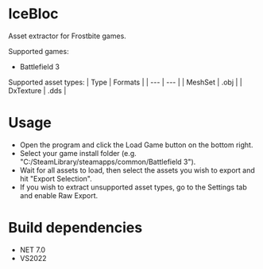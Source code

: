 # IceBloc
Asset extractor for Frostbite games.

Supported games:
- Battlefield 3

Supported asset types:
| Type | Formats |
| --- | --- |
| MeshSet | .obj |
| DxTexture | .dds |

# Usage
- Open the program and click the Load Game button on the bottom right.
- Select your game install folder (e.g. "C:/SteamLibrary/steamapps/common/Battlefield 3").
- Wait for all assets to load, then select the assets you wish to export and hit "Export Selection".
- If you wish to extract unsupported asset types, go to the Settings tab and enable Raw Export.

# Build dependencies
- NET 7.0
- VS2022
